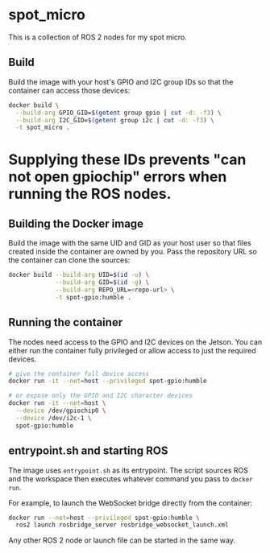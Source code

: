 # spot_micro
This is a collection of ROS 2 nodes for my spot micro.

## Build

Build the image with your host's GPIO and I2C group IDs so that the
container can access those devices:

```bash
docker build \
  --build-arg GPIO_GID=$(getent group gpio | cut -d: -f3) \
  --build-arg I2C_GID=$(getent group i2c | cut -d: -f3) \
  -t spot_micro .
```

Supplying these IDs prevents "can not open gpiochip" errors when running
the ROS nodes.
=======
## Building the Docker image

Build the image with the same UID and GID as your host user so that files created inside the container are owned by you. Pass the repository URL so the container can clone the sources:

```bash
docker build --build-arg UID=$(id -u) \
             --build-arg GID=$(id -g) \
             --build-arg REPO_URL=<repo-url> \
             -t spot-gpio:humble .
```

## Running the container

The nodes need access to the GPIO and I2C devices on the Jetson. You can either run the container fully privileged or allow access to just the required devices.

```bash
# give the container full device access
docker run -it --net=host --privileged spot-gpio:humble

# or expose only the GPIO and I2C character devices
docker run -it --net=host \
  --device /dev/gpiochip0 \
  --device /dev/i2c-1 \
  spot-gpio:humble
```

## entrypoint.sh and starting ROS

The image uses `entrypoint.sh` as its entrypoint. The script sources ROS and the workspace then executes whatever command you pass to `docker run`.

For example, to launch the WebSocket bridge directly from the container:

```bash
docker run --net=host --privileged spot-gpio:humble \
  ros2 launch rosbridge_server rosbridge_websocket_launch.xml
```

Any other ROS 2 node or launch file can be started in the same way.